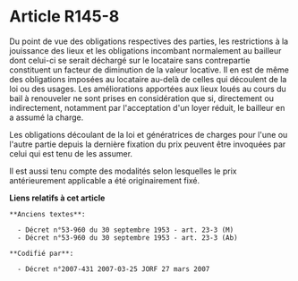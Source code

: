 # Article R145-8

Du point de vue des obligations respectives des parties, les restrictions à la jouissance des lieux et les obligations
incombant normalement au bailleur dont celui-ci se serait déchargé sur le locataire sans contrepartie constituent un facteur
de diminution de la valeur locative. Il en est de même des obligations imposées au locataire au-delà de celles qui découlent
de la loi ou des usages. Les améliorations apportées aux lieux loués au cours du bail à renouveler ne sont prises en
considération que si, directement ou indirectement, notamment par l'acceptation d'un loyer réduit, le bailleur en a assumé la
charge.

Les obligations découlant de la loi et génératrices de charges pour l'une ou l'autre partie depuis la dernière fixation du
prix peuvent être invoquées par celui qui est tenu de les assumer.

Il est aussi tenu compte des modalités selon lesquelles le prix antérieurement applicable a été originairement fixé.

**Liens relatifs à cet article**

	**Anciens textes**:

	  - Décret n°53-960 du 30 septembre 1953 - art. 23-3 (M)
	  - Décret n°53-960 du 30 septembre 1953 - art. 23-3 (Ab)

	**Codifié par**:

	  - Décret n°2007-431 2007-03-25 JORF 27 mars 2007
